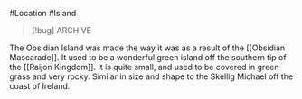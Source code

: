 #Location #Island

> [!bug] ARCHIVE

The Obsidian Island was made the way it was as a result of the [[Obsidian Mascarade]]. It used to be a wonderful green island off the southern tip of the [[Raijon Kingdom]]. It is quite small, and used to be covered in green grass and very rocky. Similar in size and shape to the Skellig Michael off the coast of Ireland.